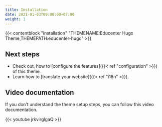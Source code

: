 ```yaml
---
title: Installation
date: 2021-01-03T09:00:00+07:00
weight: 1
---
```


{{< contentblock "installation" "THEMENAME:Educenter Hugo Theme,THEMEPATH:educenter-hugo" >}}

## Next steps

- Check out, how to [configure the features]({{< ref "configuration" >}}) of this theme.
- Learn how to [translate your website]({{< ref "i18n" >}}).

## Video documentation

If you don’t understand the theme setup steps, you can follow this video documentation.

{{< youtube jrkvirglgaQ >}}
